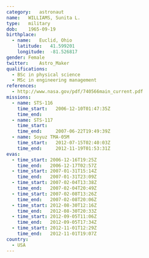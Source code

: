 ```yaml
---
category:	astronaut
name:	WILLIAMS, Sunita L.
type:	military
dob:	1965-09-19
birthplace:
  - name:	Euclid, Ohio
    latitude:	41.599201
    longitude:	-81.526817
gender:	Female
twitter:	Astro_Maker
qualifications:
  - BSc in physical science
  - MSc in engineering management
references:
  - http://www.nasa.gov/pdf/740566main_current.pdf
missions:
  - name: STS-116
    time_start:   2006-12-10T01:47:35Z
    time_end:     
  - name: STS-117
    time_start:   
    time_end:     2007-06-22T19:49:39Z
  - name: Soyuz TMA-05M
    time_start:   2012-07-15T02:40:03Z
    time_end:     2012-11-19T01:53:31Z
evas:
  - time_start: 2006-12-16T19:25Z
    time_end:   2006-12-17T02:57Z
  - time_start: 2007-01-31T15:14Z
    time_end:   2007-01-31T23:09Z
  - time_start: 2007-02-04T13:38Z
    time_end:   2007-02-04T20:49Z
  - time_start: 2007-02-08T13:26Z
    time_end:   2007-02-08T20:06Z
  - time_start: 2012-08-30T12:16Z
    time_end:   2012-08-30T20:33Z
  - time_start: 2012-09-05T11:06Z
    time_end:   2012-09-05T17:34Z
  - time_start: 2012-11-01T12:29Z
    time_end:   2012-11-01T19:07Z
country:
  - USA
---
```

